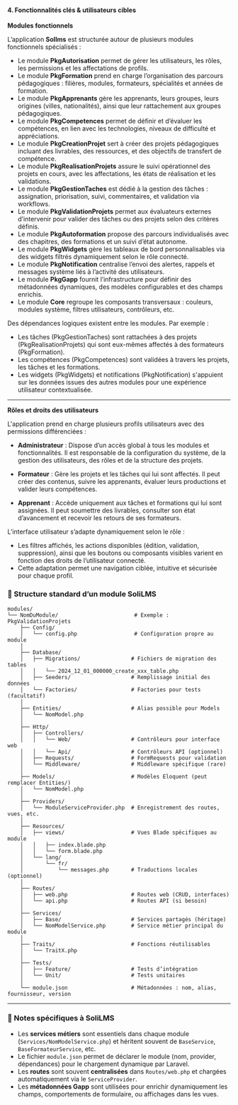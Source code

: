 #### 4. Fonctionnalités clés & utilisateurs cibles

**Modules fonctionnels**

L’application **Sollms** est structurée autour de plusieurs modules fonctionnels spécialisés :

* Le module **PkgAutorisation** permet de gérer les utilisateurs, les rôles, les permissions et les affectations de profils.
* Le module **PkgFormation** prend en charge l’organisation des parcours pédagogiques : filières, modules, formateurs, spécialités et années de formation.
* Le module **PkgApprenants** gère les apprenants, leurs groupes, leurs origines (villes, nationalités), ainsi que leur rattachement aux groupes pédagogiques.
* Le module **PkgCompetences** permet de définir et d’évaluer les compétences, en lien avec les technologies, niveaux de difficulté et appréciations.
* Le module **PkgCreationProjet** sert à créer des projets pédagogiques incluant des livrables, des ressources, et des objectifs de transfert de compétence.
* Le module **PkgRealisationProjets** assure le suivi opérationnel des projets en cours, avec les affectations, les états de réalisation et les validations.
* Le module **PkgGestionTaches** est dédié à la gestion des tâches : assignation, priorisation, suivi, commentaires, et validation via workflows.
* Le module **PkgValidationProjets** permet aux évaluateurs externes d’intervenir pour valider des tâches ou des projets selon des critères définis.
* Le module **PkgAutoformation** propose des parcours individualisés avec des chapitres, des formations et un suivi d’état autonome.
* Le module **PkgWidgets** gère les tableaux de bord personnalisables via des widgets filtrés dynamiquement selon le rôle connecté.
* Le module **PkgNotification** centralise l’envoi des alertes, rappels et messages système liés à l’activité des utilisateurs.
* Le module **PkgGapp** fournit l’infrastructure pour définir des métadonnées dynamiques, des modèles configurables et des champs enrichis.
* Le module **Core** regroupe les composants transversaux : couleurs, modules système, filtres utilisateurs, contrôleurs, etc.

Des dépendances logiques existent entre les modules. Par exemple :

* Les tâches (PkgGestionTaches) sont rattachées à des projets (PkgRealisationProjets) qui sont eux-mêmes affectés à des formateurs (PkgFormation).
* Les compétences (PkgCompetences) sont validées à travers les projets, les tâches et les formations.
* Les widgets (PkgWidgets) et notifications (PkgNotification) s'appuient sur les données issues des autres modules pour une expérience utilisateur contextualisée.

---

**Rôles et droits des utilisateurs**

L'application prend en charge plusieurs profils utilisateurs avec des permissions différenciées :

* **Administrateur** :
  Dispose d’un accès global à tous les modules et fonctionnalités. Il est responsable de la configuration du système, de la gestion des utilisateurs, des rôles et de la structure des projets.

* **Formateur** :
  Gère les projets et les tâches qui lui sont affectés. Il peut créer des contenus, suivre les apprenants, évaluer leurs productions et valider leurs compétences.

* **Apprenant** :
  Accède uniquement aux tâches et formations qui lui sont assignées. Il peut soumettre des livrables, consulter son état d’avancement et recevoir les retours de ses formateurs.

L’interface utilisateur s’adapte dynamiquement selon le rôle :

* Les filtres affichés, les actions disponibles (édition, validation, suppression), ainsi que les boutons ou composants visibles varient en fonction des droits de l’utilisateur connecté.
* Cette adaptation permet une navigation ciblée, intuitive et sécurisée pour chaque profil.


### 📁 Structure standard d’un module SoliLMS

```
modules/
└── NomDuModule/                        # Exemple : PkgValidationProjets
    ├── Config/
    │   └── config.php                  # Configuration propre au module
    │
    ├── Database/
    │   ├── Migrations/                # Fichiers de migration des tables
    │   │   └── 2024_12_01_000000_create_xxx_table.php
    │   ├── Seeders/                   # Remplissage initial des données
    │   └── Factories/                 # Factories pour tests (facultatif)
    │
    ├── Entities/                      # Alias possible pour Models
    │   └── NomModel.php
    │
    ├── Http/
    │   ├── Controllers/
    │   │   └── Web/                   # Contrôleurs pour interface web
    │   │   └── Api/                   # Contrôleurs API (optionnel)
    │   ├── Requests/                  # FormRequests pour validation
    │   └── Middleware/                # Middleware spécifique (rare)
    │
    ├── Models/                        # Modèles Eloquent (peut remplacer Entities/)
    │   └── NomModel.php
    │
    ├── Providers/
    │   └── ModuleServiceProvider.php  # Enregistrement des routes, vues, etc.
    │
    ├── Resources/
    │   ├── views/                     # Vues Blade spécifiques au module
    │   │   ├── index.blade.php
    │   │   └── form.blade.php
    │   └── lang/
    │       └── fr/
    │           └── messages.php       # Traductions locales (optionnel)
    │
    ├── Routes/
    │   ├── web.php                    # Routes web (CRUD, interfaces)
    │   └── api.php                    # Routes API (si besoin)
    │
    ├── Services/
    │   ├── Base/                      # Services partagés (héritage)
    │   └── NomModelService.php        # Service métier principal du module
    │
    ├── Traits/                        # Fonctions réutilisables
    │   └── TraitX.php
    │
    ├── Tests/
    │   ├── Feature/                   # Tests d’intégration
    │   └── Unit/                      # Tests unitaires
    │
    └── module.json                    # Métadonnées : nom, alias, fournisseur, version
```

---

### 📌 Notes spécifiques à SoliLMS

* Les **services métiers** sont essentiels dans chaque module (`Services/NomModelService.php`) et héritent souvent de `BaseService`, `BaseFormateurService`, etc.
* Le fichier `module.json` permet de déclarer le module (nom, provider, dépendances) pour le chargement dynamique par Laravel.
* Les **routes** sont souvent **centralisées** dans `Routes/web.php` et chargées automatiquement via le `ServiceProvider`.
* Les **métadonnées Gapp** sont utilisées pour enrichir dynamiquement les champs, comportements de formulaire, ou affichages dans les vues.

